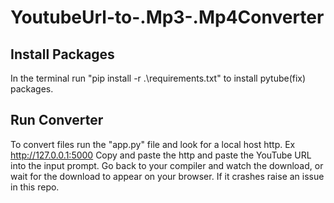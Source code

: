 # YoutubeUrl-to-.Mp3-.Mp4Converter

## Install Packages
In the terminal run "pip install -r .\requirements.txt" to install pytube(fix) packages.

## Run Converter
To convert files run the "app.py" file and look for a local host http. Ex http://127.0.0.1:5000
Copy and paste the http and paste the YouTube URL into the input prompt.
Go back to your compiler and watch the download, or wait for the download to appear on your browser.
If it crashes raise an issue in this repo.
